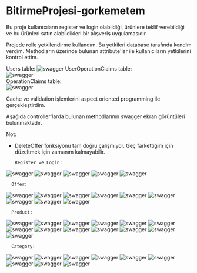 # BitirmeProjesi-gorkemetem
Bu proje kullanıcıların register ve login olabildiği, ürünlere teklif verebildiği ve bu ürünleri satın alabildikleri bir alışveriş uygulamasıdır.

Projede rolle yetkilendirme kullandım. Bu yetkileri database tarafında kendim verdim. Methodların üzerinde bulunan
attribute'lar ile kullanıcıların yetkilerini kontrol ettim.

Users table:
![swagger](ScreenShots/UsersInDatabase.PNG)
UserOperationClaims table:  
![swagger](ScreenShots/UserOperationClaims.PNG)  
OperationClaims table:  
![swagger](ScreenShots/OperationClaim2.PNG)

Cache ve validation işlemlerini aspect oriented programming ile gerçekleştirdim.

Aşağıda controller'larda bulunan methodlarının swagger ekran görüntüleri bulunmaktadır.

Not:
- DeleteOffer fonksiyonu tam doğru çalışmıyor. Geç farkettiğim için düzeltmek için zamanım kalmayabilir. 

      Register ve Login:
   
![swagger](ScreenShots/Register1.PNG)
![swagger](ScreenShots/Register2.PNG)
![swagger](ScreenShots/Login1.PNG)
![swagger](ScreenShots/Login2.PNG)
![swagger](ScreenShots/Authorize.PNG)

      Offer:
   
![swagger](ScreenShots/OfferPost1.PNG)
![swagger](ScreenShots/OfferPost2.PNG)
![swagger](ScreenShots/OfferPostPercentage1.PNG)
![swagger](ScreenShots/OfferPostPercentage2.PNG)
![swagger](ScreenShots/OfferGetByUserId1.PNG)
![swagger](ScreenShots/OfferGetByUserId2.PNG)
![swagger](ScreenShots/OfferGetAll.PNG)
![swagger](ScreenShots/OfferDelete1.PNG)
![swagger](ScreenShots/OfferDelete2.PNG)

      Product:
   
![swagger](ScreenShots/ProductPost1.PNG)
![swagger](ScreenShots/ProductPost2.PNG)
![swagger](ScreenShots/ProductPut1.PNG)
![swagger](ScreenShots/ProductPut2.PNG)
![swagger](ScreenShots/ProductGetAll.PNG)
![swagger](ScreenShots/ProductGetById1.PNG)
![swagger](ScreenShots/ProductGetById2.PNG)
![swagger](ScreenShots/ProductGetByCategoryId.PNG)
![swagger](ScreenShots/ProductGetByCategoryId2.PNG)
![swagger](ScreenShots/ProductBuy1.PNG)
![swagger](ScreenShots/ProductBuy2.PNG)
![swagger](ScreenShots/ProductDelete1.PNG)
![swagger](ScreenShots/ProductDelete2.PNG)

      Category:
   
![swagger](ScreenShots/CategoryPost1.PNG)
![swagger](ScreenShots/CategoryPost2.PNG)
![swagger](ScreenShots/CategoryPut1.PNG)
![swagger](ScreenShots/CategoryPut2.PNG)
![swagger](ScreenShots/CategoryGetAll.PNG)
![swagger](ScreenShots/CategoryGetById1.PNG)
![swagger](ScreenShots/CategoryGetById2.PNG)
![swagger](ScreenShots/CategoryDelete1.PNG)
![swagger](ScreenShots/CategoryDelete2.PNG)
